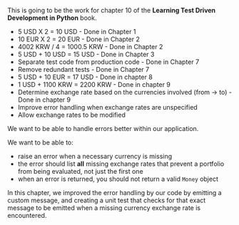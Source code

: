 This is going to be the work for chapter 10 of the **Learning Test Driven Development in Python** book.

* 5 USD X 2 = 10 USD - Done in Chapter 1
* 10 EUR X 2 = 20 EUR - Done in Chapter 2
* 4002 KRW / 4 = 1000.5 KRW - Done in Chapter 2
* 5 USD + 10 USD = 15 USD - Done in Chapter 3
* Separate test code from production code - Done in Chapter 7
* Remove redundant tests - Done in Chapter 7
* 5 USD + 10 EUR = 17 USD - Done in chapter 8
* 1 USD + 1100 KRW = 2200 KRW - Done in chapter 9
* Determine exchange rate based on the currencies involved (from -> to) - Done in chapter 9
* Improve error handling when exchange rates are unspecified
* Allow exchange rates to be modified

We want to be able to handle errors better within our application.

We want to be able to:
* raise an error when a necessary currency is missing
* the error should list **all** missing exchange rates that prevent a portfolio from being evaluated, not just the first one
* when an error is returned, you should not return a valid `Money` object

In this chapter, we improved the error handling by our code by emitting a custom message, and creating a unit test
that checks for that exact message to be emitted when a missing currency exchange rate is encountered.